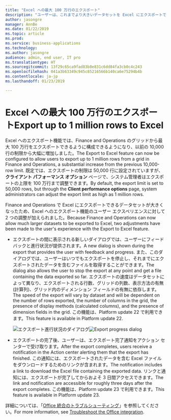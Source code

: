 ```yaml
---
title: "Excel への最大 100 万行のエクスポート"
description: "ユーザーは、これまでより大きいデータセットを Excel にエクスポートできます"
author: jasongre
manager: AnnBe
ms.date: 01/22/2019
ms.topic: article
ms.prod: 
ms.service: business-applications
ms.technology: 
ms.author: jasongre
audience: admin, end user, IT pro
ms.translationtype: HT
ms.sourcegitcommit: 13f29c65ca9fad83b8e831c6dd84fa3cb0c4c243
ms.openlocfilehash: 041a3b63349c945c85216566b140ca6e75294b4b
ms.contentlocale: ja-jp
ms.lasthandoff: 01/23/2019

---
```


# <a name="export-up-to-1-million-rows-to-excel"></a><span data-ttu-id="6eae5-103">Excel への最大 100 万行のエクスポート</span><span class="sxs-lookup"><span data-stu-id="6eae5-103">Export up to 1 million rows to Excel</span></span>

<span data-ttu-id="6eae5-104">Excel へのエクスポート機能では、Finance and Operations のグリッドから最大 100 万行をエクスポートできるように構成できるようになり、以前の 10,000 行の制限から大幅に増加しました。</span><span class="sxs-lookup"><span data-stu-id="6eae5-104">The Export to Excel feature can now be configured to allow users to export up to 1 million rows from a grid in Finance and Operations, a substantial increase from the previous 10,000-row limit.</span></span> <span data-ttu-id="6eae5-105">既定では、エクスポートの制限は 50,000 行に設定されていますが、**クライアント パフォーマンス オプション** ページで、システム管理者はエクスポートの上限を 100 万行まで調整できます。</span><span class="sxs-lookup"><span data-stu-id="6eae5-105">By default, the export limit is set to 50,000 rows, but through the **Client performance options** page, system administrators can adjust the export limit as high as 1 million rows.</span></span>  

<span data-ttu-id="6eae5-106">Finance and Operations で Excel にエクスポートできるデータセットが大きくなったため、Excel へのエクスポート機能のユーザー エクスペリエンスに対して 2 つの調整が加えられました。</span><span class="sxs-lookup"><span data-stu-id="6eae5-106">Because Finance and Operations can now allow much larger datasets to be exported to Excel, two adjustments have been made to the user's experience with the Export to Excel feature.</span></span>

-    <span data-ttu-id="6eae5-107">エクスポートの間に表示される新しいダイアログでは、ユーザーにフィードバックと進行状況が提供されます。</span><span class="sxs-lookup"><span data-stu-id="6eae5-107">A new dialog is shown during the export that provides the user with feedback and progress.</span></span> <span data-ttu-id="6eae5-108">また、このダイアログでは、ユーザーはいつでもエクスポートを停止し、それまでにエクスポートされたデータを含むファイルを取得することができます。</span><span class="sxs-lookup"><span data-stu-id="6eae5-108">The dialog also allows the user to stop the export at any point and get a file containing the data exported so far.</span></span> <span data-ttu-id="6eae5-109">エクスポートの速度はデータセットによって異なり、エクスポートされる行数、グリッドの列数、表示方法の有無 (計算列)、グリッド内のディメンション フィールドの有無に依存します。</span><span class="sxs-lookup"><span data-stu-id="6eae5-109">The speed of the export will vary by dataset and will be dependent on the number of rows exported, the number of columns in the grid, the presence of display methods (calculated columns), and the presence of dimension fields in the grid.</span></span> <span data-ttu-id="6eae5-110">この機能は、Platform update 22 で利用できます。</span><span class="sxs-lookup"><span data-stu-id="6eae5-110">This feature is available in Platform update 22.</span></span>

      <span data-ttu-id="6eae5-111">![エクスポート進行状況のダイアログ](media/largeExport.png  "エクスポート進行状況のダイアログ")</span><span class="sxs-lookup"><span data-stu-id="6eae5-111">![Export progress dialog](media/largeExport.png  "Export progress dialog")</span></span>

-  <span data-ttu-id="6eae5-112">エクスポートの完了後、ユーザーは、エクスポート完了通知をアクション センターで受け取ります。</span><span class="sxs-lookup"><span data-stu-id="6eae5-112">After the export completes, users receive a notification in the Action center alerting them that the export has finished.</span></span> <span data-ttu-id="6eae5-113">この通知には、エクスポートされたデータを含む Excel ファイルをダウンロードするためのリンクが含まれます。</span><span class="sxs-lookup"><span data-stu-id="6eae5-113">The notification includes a link to download the Excel file containing the exported data.</span></span> <span data-ttu-id="6eae5-114">リンクと通知には、エクスポートが完了してからおよそ 3 日間アクセスできます。</span><span class="sxs-lookup"><span data-stu-id="6eae5-114">The link and notification are accessible for roughly three days after the export completes.</span></span> <span data-ttu-id="6eae5-115">この機能は、Platform update 23 で利用できます。</span><span class="sxs-lookup"><span data-stu-id="6eae5-115">This feature is available in Platform update 23.</span></span>     

<span data-ttu-id="6eae5-116">詳細については、「[Office 統合のトラブルシューティング](https://docs.microsoft.com/dynamics365/unified-operations/dev-itpro/office-integration/office-integration-troubleshooting)」を参照してください。</span><span class="sxs-lookup"><span data-stu-id="6eae5-116">For more information, see [Troubleshoot the Office integration](https://docs.microsoft.com/dynamics365/unified-operations/dev-itpro/office-integration/office-integration-troubleshooting).</span></span>


